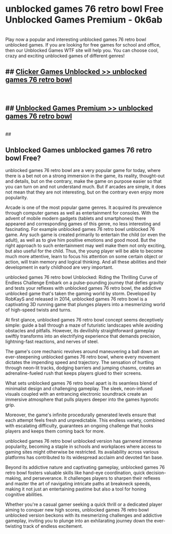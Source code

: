 # unblocked games 76 retro bowl  Free Unblocked Games Premium - 0k6ab <br>
<br>
Play now a popular and interesting unblocked games 76 retro bowl unblocked games. If you are looking for free games for school and office, then our Unblocked Games WTF site will help you. You can choose cool, crazy and exciting unblocked games of different genres!


## ##  [Clicker Games Unblocked >> unblocked games 76 retro bowl](http://freeplayer.one?title=unblocked_games_76_retro_bowl&ref=UGames)
  <br>

##  ## [Unblocked Games Premium >> unblocked games 76 retro bowl](http://freeplayer.one?title=unblocked_games_76_retro_bowl&ref=UGames)
  <br>
  ##



## Unblocked Games unblocked games 76 retro bowl Free?

unblocked games 76 retro bowl are a very popular game for today, where there is a bet not on a strong immersion in the game, its reality, thought-out and details, but on the contrary, make the game on purpose easier so that you can turn on and not understand much. But if arcades are simple, it does not mean that they are not interesting, but on the contrary even enjoy more popularity.

Arcade is one of the most popular game genres. It acquired its prevalence through computer games as well as entertainment for consoles. With the advent of mobile modern gadgets (tablets and smartphones) there appeared and corresponding games of this genre, no less interesting and fascinating. For example unblocked games 76 retro bowl unblocked 76 game. Any such game is created primarily to entertain the child (or even the adult), as well as to give him positive emotions and good mood. But the right approach to such entertainment may well make them not only exciting, but also useful for the child. Thus, the young player will be able to become much more attentive, learn to focus his attention on some certain object or action, will train memory and logical thinking. And all these abilities and their development in early childhood are very important.

unblocked games 76 retro bowl Unblocked: Riding the Thrilling Curve of Endless Challenge
Embark on a pulse-pounding journey that defies gravity and tests your reflexes with unblocked games 76 retro bowl, the addictive unblocked game that's taken the gaming world by storm. Developed by RobKayS and released in 2014, unblocked games 76 retro bowl is a captivating 3D running game that plunges players into a mesmerizing world of high-speed twists and turns.

At first glance, unblocked games 76 retro bowl concept seems deceptively simple: guide a ball through a maze of futuristic landscapes while avoiding obstacles and pitfalls. However, its devilishly straightforward gameplay swiftly transforms into an electrifying experience that demands precision, lightning-fast reactions, and nerves of steel.

The game's core mechanic revolves around maneuvering a ball down an ever-steepening unblocked games 76 retro bowl, where every movement dictates the impending speed and trajectory. The sensation of hurtling through neon-lit tracks, dodging barriers and jumping chasms, creates an adrenaline-fueled rush that keeps players glued to their screens.

What sets unblocked games 76 retro bowl apart is its seamless blend of minimalist design and challenging gameplay. The sleek, neon-infused visuals coupled with an entrancing electronic soundtrack create an immersive atmosphere that pulls players deeper into the games hypnotic grip.

Moreover, the game's infinite procedurally generated levels ensure that each attempt feels fresh and unpredictable. This endless variety, combined with escalating difficulty, guarantees an ongoing challenge that hooks players and keeps them coming back for more.

unblocked games 76 retro bowl unblocked version has garnered immense popularity, becoming a staple in schools and workplaces where access to gaming sites might otherwise be restricted. Its availability across various platforms has contributed to its widespread acclaim and devoted fan base.

Beyond its addictive nature and captivating gameplay, unblocked games 76 retro bowl fosters valuable skills like hand-eye coordination, quick decision-making, and perseverance. It challenges players to sharpen their reflexes and master the art of navigating intricate paths at breakneck speeds, making it not just an entertaining pastime but also a tool for honing cognitive abilities.

Whether you're a casual gamer seeking a quick thrill or a dedicated player aiming to conquer new high scores, unblocked games 76 retro bowl unblocked version beckons with its mesmerizing challenges and addictive gameplay, inviting you to plunge into an exhilarating journey down the ever-twisting track of endless excitement.